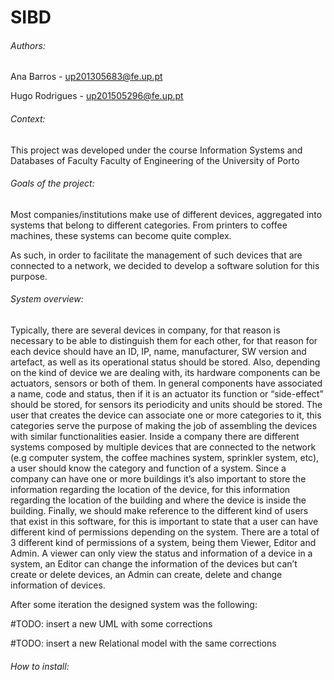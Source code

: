 # SIBD
###### Authors: 

Ana Barros - up201305683@fe.up.pt

Hugo Rodrigues - up201505296@fe.up.pt

###### Context:

This project was developed under the course Information Systems and Databases of Faculty Faculty of Engineering of the University of Porto

###### Goals of the project: 

Most companies/institutions make use of different devices, aggregated into systems that belong to different categories. From printers to coffee machines, these systems can become quite complex. 

As such, in order to facilitate the management of such devices that are connected to a network, we decided to develop a software solution for this purpose. 

###### System overview: 

Typically, there are several devices in company, for that reason is necessary to be able to distinguish them for each other, for that reason for each device should have an ID, IP, name, manufacturer, SW version and artefact, as well as its operational status should be stored. Also, depending on the kind of device we are dealing with, its hardware components can be actuators, sensors or both of them. In general components have associated a name, code and status, then if it is an actuator its function or “side-effect” should be stored, for sensors its periodicity and units should be stored. The user that creates the device can associate one or more categories to it, this categories serve the purpose of making the job of assembling the devices with similar functionalities easier.
Inside a company there are different systems composed by multiple devices that are connected to the network (e.g computer system, the coffee machines system, sprinkler system, etc), a user should know the category and function of a system.
Since a company can have one or more buildings it’s also important to store the
information regarding the location of the device, for this information regarding the location of the building and where the device is inside the building.
Finally, we should make reference to the different kind of users that exist in this
software, for this is important to state that a user can have different kind of permissions depending on the system. There are a total of 3 different kind of permissions of a system, being them Viewer, Editor and Admin. A viewer can only view the status and
information of a device in a system, an Editor can change the information of the devices but can’t create or delete devices, an Admin can create, delete and change information of devices.  

After some iteration the designed system was the following:  

#TODO: insert a new UML with some corrections

#TODO: insert a new Relational model with the same corrections



###### How to install: 